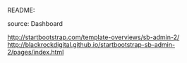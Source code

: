 README:

source: Dashboard

http://startbootstrap.com/template-overviews/sb-admin-2/
http://blackrockdigital.github.io/startbootstrap-sb-admin-2/pages/index.html